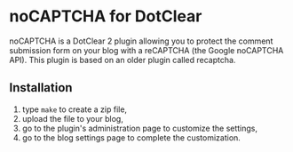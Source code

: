 # noCAPTCHA for DotClear

noCAPTCHA is a DotClear 2 plugin allowing you to protect the comment
submission form on your blog with a reCAPTCHA (the Google noCAPTCHA API). This
plugin is based on an older plugin called recaptcha.

## Installation

1. type `make` to create a zip file,
2. upload the file to your blog,
3. go to the plugin's administration page to customize the settings,
4. go to the blog settings page to complete the customization.
